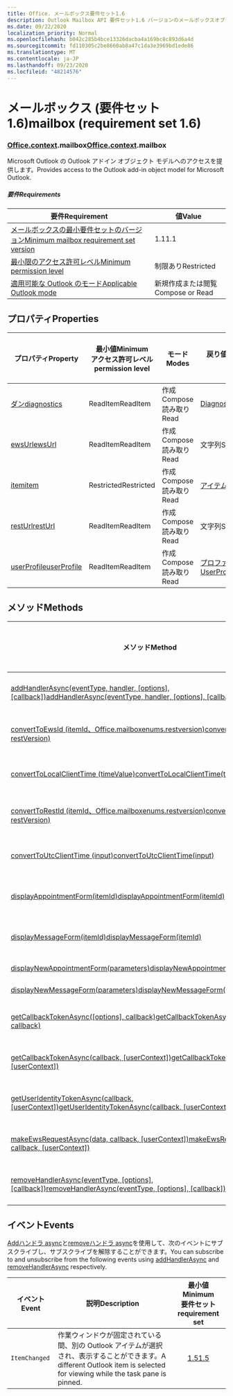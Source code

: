 ```yaml
---
title: Office. メールボックス要件セット1.6
description: Outlook Mailbox API 要件セット1.6 バージョンのメールボックスオブジェクトモデル。
ms.date: 09/22/2020
localization_priority: Normal
ms.openlocfilehash: b042c285b4bce13326dacba4a169bc8c893d6a4d
ms.sourcegitcommit: fd110305c2be8660ab8a47c1da3e3969bd1ede86
ms.translationtype: MT
ms.contentlocale: ja-JP
ms.lasthandoff: 09/23/2020
ms.locfileid: "48214576"
---
```

# <a name="mailbox-requirement-set-16"></a><span data-ttu-id="fb5d0-103">メールボックス (要件セット 1.6)</span><span class="sxs-lookup"><span data-stu-id="fb5d0-103">mailbox (requirement set 1.6)</span></span>

### <a name="officecontextmailbox"></a><span data-ttu-id="fb5d0-104">[Office](office.md)[.context](office.context.md).mailbox</span><span class="sxs-lookup"><span data-stu-id="fb5d0-104">[Office](office.md)[.context](office.context.md).mailbox</span></span>

<span data-ttu-id="fb5d0-105">Microsoft Outlook の Outlook アドイン オブジェクト モデルへのアクセスを提供します。</span><span class="sxs-lookup"><span data-stu-id="fb5d0-105">Provides access to the Outlook add-in object model for Microsoft Outlook.</span></span>

##### <a name="requirements"></a><span data-ttu-id="fb5d0-106">要件</span><span class="sxs-lookup"><span data-stu-id="fb5d0-106">Requirements</span></span>

|<span data-ttu-id="fb5d0-107">要件</span><span class="sxs-lookup"><span data-stu-id="fb5d0-107">Requirement</span></span>| <span data-ttu-id="fb5d0-108">値</span><span class="sxs-lookup"><span data-stu-id="fb5d0-108">Value</span></span>|
|---|---|
|[<span data-ttu-id="fb5d0-109">メールボックスの最小要件セットのバージョン</span><span class="sxs-lookup"><span data-stu-id="fb5d0-109">Minimum mailbox requirement set version</span></span>](../../requirement-sets/outlook-api-requirement-sets.md)| <span data-ttu-id="fb5d0-110">1.1</span><span class="sxs-lookup"><span data-stu-id="fb5d0-110">1.1</span></span>|
|[<span data-ttu-id="fb5d0-111">最小限のアクセス許可レベル</span><span class="sxs-lookup"><span data-stu-id="fb5d0-111">Minimum permission level</span></span>](../../../outlook/understanding-outlook-add-in-permissions.md)| <span data-ttu-id="fb5d0-112">制限あり</span><span class="sxs-lookup"><span data-stu-id="fb5d0-112">Restricted</span></span>|
|[<span data-ttu-id="fb5d0-113">適用可能な Outlook のモード</span><span class="sxs-lookup"><span data-stu-id="fb5d0-113">Applicable Outlook mode</span></span>](../../../outlook/outlook-add-ins-overview.md#extension-points)| <span data-ttu-id="fb5d0-114">新規作成または閲覧</span><span class="sxs-lookup"><span data-stu-id="fb5d0-114">Compose or Read</span></span>|

## <a name="properties"></a><span data-ttu-id="fb5d0-115">プロパティ</span><span class="sxs-lookup"><span data-stu-id="fb5d0-115">Properties</span></span>

| <span data-ttu-id="fb5d0-116">プロパティ</span><span class="sxs-lookup"><span data-stu-id="fb5d0-116">Property</span></span> | <span data-ttu-id="fb5d0-117">最小値</span><span class="sxs-lookup"><span data-stu-id="fb5d0-117">Minimum</span></span><br><span data-ttu-id="fb5d0-118">アクセス許可レベル</span><span class="sxs-lookup"><span data-stu-id="fb5d0-118">permission level</span></span> | <span data-ttu-id="fb5d0-119">モード</span><span class="sxs-lookup"><span data-stu-id="fb5d0-119">Modes</span></span> | <span data-ttu-id="fb5d0-120">戻り値の種類</span><span class="sxs-lookup"><span data-stu-id="fb5d0-120">Return type</span></span> | <span data-ttu-id="fb5d0-121">最小値</span><span class="sxs-lookup"><span data-stu-id="fb5d0-121">Minimum</span></span><br><span data-ttu-id="fb5d0-122">要件セット</span><span class="sxs-lookup"><span data-stu-id="fb5d0-122">requirement set</span></span> |
|---|---|---|---|:---:|
| [<span data-ttu-id="fb5d0-123">ダン</span><span class="sxs-lookup"><span data-stu-id="fb5d0-123">diagnostics</span></span>](/javascript/api/outlook/office.mailbox?view=outlook-js-1.6&preserve-view=true#diagnostics) | <span data-ttu-id="fb5d0-124">ReadItem</span><span class="sxs-lookup"><span data-stu-id="fb5d0-124">ReadItem</span></span> | <span data-ttu-id="fb5d0-125">作成</span><span class="sxs-lookup"><span data-stu-id="fb5d0-125">Compose</span></span><br><span data-ttu-id="fb5d0-126">読み取り</span><span class="sxs-lookup"><span data-stu-id="fb5d0-126">Read</span></span> | [<span data-ttu-id="fb5d0-127">Diagnostics</span><span class="sxs-lookup"><span data-stu-id="fb5d0-127">Diagnostics</span></span>](/javascript/api/outlook/office.diagnostics?view=outlook-js-1.6&preserve-view=true) | [<span data-ttu-id="fb5d0-128">1.1</span><span class="sxs-lookup"><span data-stu-id="fb5d0-128">1.1</span></span>](../requirement-set-1.1/outlook-requirement-set-1.1.md) |
| [<span data-ttu-id="fb5d0-129">ewsUrl</span><span class="sxs-lookup"><span data-stu-id="fb5d0-129">ewsUrl</span></span>](/javascript/api/outlook/office.mailbox?view=outlook-js-1.6&preserve-view=true#ewsurl) | <span data-ttu-id="fb5d0-130">ReadItem</span><span class="sxs-lookup"><span data-stu-id="fb5d0-130">ReadItem</span></span> | <span data-ttu-id="fb5d0-131">作成</span><span class="sxs-lookup"><span data-stu-id="fb5d0-131">Compose</span></span><br><span data-ttu-id="fb5d0-132">読み取り</span><span class="sxs-lookup"><span data-stu-id="fb5d0-132">Read</span></span> | <span data-ttu-id="fb5d0-133">文字列</span><span class="sxs-lookup"><span data-stu-id="fb5d0-133">String</span></span> | [<span data-ttu-id="fb5d0-134">1.1</span><span class="sxs-lookup"><span data-stu-id="fb5d0-134">1.1</span></span>](../requirement-set-1.1/outlook-requirement-set-1.1.md) |
| [<span data-ttu-id="fb5d0-135">item</span><span class="sxs-lookup"><span data-stu-id="fb5d0-135">item</span></span>](office.context.mailbox.item.md) | <span data-ttu-id="fb5d0-136">Restricted</span><span class="sxs-lookup"><span data-stu-id="fb5d0-136">Restricted</span></span> | <span data-ttu-id="fb5d0-137">作成</span><span class="sxs-lookup"><span data-stu-id="fb5d0-137">Compose</span></span><br><span data-ttu-id="fb5d0-138">読み取り</span><span class="sxs-lookup"><span data-stu-id="fb5d0-138">Read</span></span> | [<span data-ttu-id="fb5d0-139">アイテム</span><span class="sxs-lookup"><span data-stu-id="fb5d0-139">Item</span></span>](/javascript/api/outlook/office.item?view=outlook-js-1.6&preserve-view=true) | [<span data-ttu-id="fb5d0-140">1.1</span><span class="sxs-lookup"><span data-stu-id="fb5d0-140">1.1</span></span>](../requirement-set-1.1/outlook-requirement-set-1.1.md) |
| [<span data-ttu-id="fb5d0-141">restUrl</span><span class="sxs-lookup"><span data-stu-id="fb5d0-141">restUrl</span></span>](/javascript/api/outlook/office.mailbox?view=outlook-js-1.6&preserve-view=true#resturl) | <span data-ttu-id="fb5d0-142">ReadItem</span><span class="sxs-lookup"><span data-stu-id="fb5d0-142">ReadItem</span></span> | <span data-ttu-id="fb5d0-143">作成</span><span class="sxs-lookup"><span data-stu-id="fb5d0-143">Compose</span></span><br><span data-ttu-id="fb5d0-144">読み取り</span><span class="sxs-lookup"><span data-stu-id="fb5d0-144">Read</span></span> | <span data-ttu-id="fb5d0-145">文字列</span><span class="sxs-lookup"><span data-stu-id="fb5d0-145">String</span></span> | [<span data-ttu-id="fb5d0-146">1.5</span><span class="sxs-lookup"><span data-stu-id="fb5d0-146">1.5</span></span>](../requirement-set-1.5/outlook-requirement-set-1.5.md) |
| [<span data-ttu-id="fb5d0-147">userProfile</span><span class="sxs-lookup"><span data-stu-id="fb5d0-147">userProfile</span></span>](/javascript/api/outlook/office.mailbox?view=outlook-js-1.6&preserve-view=true#userprofile) | <span data-ttu-id="fb5d0-148">ReadItem</span><span class="sxs-lookup"><span data-stu-id="fb5d0-148">ReadItem</span></span> | <span data-ttu-id="fb5d0-149">作成</span><span class="sxs-lookup"><span data-stu-id="fb5d0-149">Compose</span></span><br><span data-ttu-id="fb5d0-150">読み取り</span><span class="sxs-lookup"><span data-stu-id="fb5d0-150">Read</span></span> | [<span data-ttu-id="fb5d0-151">プロファイル</span><span class="sxs-lookup"><span data-stu-id="fb5d0-151">UserProfile</span></span>](/javascript/api/outlook/office.userprofile?view=outlook-js-1.6&preserve-view=true) | [<span data-ttu-id="fb5d0-152">1.1</span><span class="sxs-lookup"><span data-stu-id="fb5d0-152">1.1</span></span>](../requirement-set-1.1/outlook-requirement-set-1.1.md) |

## <a name="methods"></a><span data-ttu-id="fb5d0-153">メソッド</span><span class="sxs-lookup"><span data-stu-id="fb5d0-153">Methods</span></span>

| <span data-ttu-id="fb5d0-154">メソッド</span><span class="sxs-lookup"><span data-stu-id="fb5d0-154">Method</span></span> | <span data-ttu-id="fb5d0-155">最小値</span><span class="sxs-lookup"><span data-stu-id="fb5d0-155">Minimum</span></span><br><span data-ttu-id="fb5d0-156">アクセス許可レベル</span><span class="sxs-lookup"><span data-stu-id="fb5d0-156">permission level</span></span> | <span data-ttu-id="fb5d0-157">モード</span><span class="sxs-lookup"><span data-stu-id="fb5d0-157">Modes</span></span> | <span data-ttu-id="fb5d0-158">最小値</span><span class="sxs-lookup"><span data-stu-id="fb5d0-158">Minimum</span></span><br><span data-ttu-id="fb5d0-159">要件セット</span><span class="sxs-lookup"><span data-stu-id="fb5d0-159">requirement set</span></span> |
|---|---|---|:---:|
| <span data-ttu-id="fb5d0-160">[addHandlerAsync(eventType, handler, [options], [callback])](/javascript/api/outlook/office.mailbox?view=outlook-js-1.6&preserve-view=true#addhandlerasync-eventtype--handler--options--callback-)</span><span class="sxs-lookup"><span data-stu-id="fb5d0-160">[addHandlerAsync(eventType, handler, [options], [callback])](/javascript/api/outlook/office.mailbox?view=outlook-js-1.6&preserve-view=true#addhandlerasync-eventtype--handler--options--callback-)</span></span> | <span data-ttu-id="fb5d0-161">ReadItem</span><span class="sxs-lookup"><span data-stu-id="fb5d0-161">ReadItem</span></span> | <span data-ttu-id="fb5d0-162">作成</span><span class="sxs-lookup"><span data-stu-id="fb5d0-162">Compose</span></span><br><span data-ttu-id="fb5d0-163">読み取り</span><span class="sxs-lookup"><span data-stu-id="fb5d0-163">Read</span></span> | [<span data-ttu-id="fb5d0-164">1.5</span><span class="sxs-lookup"><span data-stu-id="fb5d0-164">1.5</span></span>](../requirement-set-1.5/outlook-requirement-set-1.5.md) |
| [<span data-ttu-id="fb5d0-165">convertToEwsId (itemId、Office.mailboxenums.restversion)</span><span class="sxs-lookup"><span data-stu-id="fb5d0-165">convertToEwsId(itemId, restVersion)</span></span>](/javascript/api/outlook/office.mailbox?view=outlook-js-1.6&preserve-view=true#converttoewsid-itemid--restversion-) | <span data-ttu-id="fb5d0-166">Restricted</span><span class="sxs-lookup"><span data-stu-id="fb5d0-166">Restricted</span></span> | <span data-ttu-id="fb5d0-167">作成</span><span class="sxs-lookup"><span data-stu-id="fb5d0-167">Compose</span></span><br><span data-ttu-id="fb5d0-168">読み取り</span><span class="sxs-lookup"><span data-stu-id="fb5d0-168">Read</span></span> | [<span data-ttu-id="fb5d0-169">1.3</span><span class="sxs-lookup"><span data-stu-id="fb5d0-169">1.3</span></span>](../requirement-set-1.3/outlook-requirement-set-1.3.md) |
| [<span data-ttu-id="fb5d0-170">convertToLocalClientTime (timeValue)</span><span class="sxs-lookup"><span data-stu-id="fb5d0-170">convertToLocalClientTime(timeValue)</span></span>](/javascript/api/outlook/office.mailbox?view=outlook-js-1.6&preserve-view=true#converttolocalclienttime-timevalue-) | <span data-ttu-id="fb5d0-171">ReadItem</span><span class="sxs-lookup"><span data-stu-id="fb5d0-171">ReadItem</span></span> | <span data-ttu-id="fb5d0-172">作成</span><span class="sxs-lookup"><span data-stu-id="fb5d0-172">Compose</span></span><br><span data-ttu-id="fb5d0-173">読み取り</span><span class="sxs-lookup"><span data-stu-id="fb5d0-173">Read</span></span> | [<span data-ttu-id="fb5d0-174">1.1</span><span class="sxs-lookup"><span data-stu-id="fb5d0-174">1.1</span></span>](../requirement-set-1.1/outlook-requirement-set-1.1.md) |
| [<span data-ttu-id="fb5d0-175">convertToRestId (itemId、Office.mailboxenums.restversion)</span><span class="sxs-lookup"><span data-stu-id="fb5d0-175">convertToRestId(itemId, restVersion)</span></span>](/javascript/api/outlook/office.mailbox?view=outlook-js-1.6&preserve-view=true#converttorestid-itemid--restversion-) | <span data-ttu-id="fb5d0-176">Restricted</span><span class="sxs-lookup"><span data-stu-id="fb5d0-176">Restricted</span></span> | <span data-ttu-id="fb5d0-177">作成</span><span class="sxs-lookup"><span data-stu-id="fb5d0-177">Compose</span></span><br><span data-ttu-id="fb5d0-178">読み取り</span><span class="sxs-lookup"><span data-stu-id="fb5d0-178">Read</span></span> | [<span data-ttu-id="fb5d0-179">1.3</span><span class="sxs-lookup"><span data-stu-id="fb5d0-179">1.3</span></span>](../requirement-set-1.3/outlook-requirement-set-1.3.md) |
| [<span data-ttu-id="fb5d0-180">convertToUtcClientTime (input)</span><span class="sxs-lookup"><span data-stu-id="fb5d0-180">convertToUtcClientTime(input)</span></span>](/javascript/api/outlook/office.mailbox?view=outlook-js-1.6&preserve-view=true#converttoutcclienttime-input-) | <span data-ttu-id="fb5d0-181">ReadItem</span><span class="sxs-lookup"><span data-stu-id="fb5d0-181">ReadItem</span></span> | <span data-ttu-id="fb5d0-182">作成</span><span class="sxs-lookup"><span data-stu-id="fb5d0-182">Compose</span></span><br><span data-ttu-id="fb5d0-183">読み取り</span><span class="sxs-lookup"><span data-stu-id="fb5d0-183">Read</span></span> | [<span data-ttu-id="fb5d0-184">1.1</span><span class="sxs-lookup"><span data-stu-id="fb5d0-184">1.1</span></span>](../requirement-set-1.1/outlook-requirement-set-1.1.md) |
| [<span data-ttu-id="fb5d0-185">displayAppointmentForm(itemId)</span><span class="sxs-lookup"><span data-stu-id="fb5d0-185">displayAppointmentForm(itemId)</span></span>](/javascript/api/outlook/office.mailbox?view=outlook-js-1.6&preserve-view=true#displayappointmentform-itemid-) | <span data-ttu-id="fb5d0-186">ReadItem</span><span class="sxs-lookup"><span data-stu-id="fb5d0-186">ReadItem</span></span> | <span data-ttu-id="fb5d0-187">作成</span><span class="sxs-lookup"><span data-stu-id="fb5d0-187">Compose</span></span><br><span data-ttu-id="fb5d0-188">読み取り</span><span class="sxs-lookup"><span data-stu-id="fb5d0-188">Read</span></span> | [<span data-ttu-id="fb5d0-189">1.1</span><span class="sxs-lookup"><span data-stu-id="fb5d0-189">1.1</span></span>](../requirement-set-1.1/outlook-requirement-set-1.1.md) |
| [<span data-ttu-id="fb5d0-190">displayMessageForm(itemId)</span><span class="sxs-lookup"><span data-stu-id="fb5d0-190">displayMessageForm(itemId)</span></span>](/javascript/api/outlook/office.mailbox?view=outlook-js-1.6&preserve-view=true#displaymessageform-itemid-) | <span data-ttu-id="fb5d0-191">ReadItem</span><span class="sxs-lookup"><span data-stu-id="fb5d0-191">ReadItem</span></span> | <span data-ttu-id="fb5d0-192">作成</span><span class="sxs-lookup"><span data-stu-id="fb5d0-192">Compose</span></span><br><span data-ttu-id="fb5d0-193">読み取り</span><span class="sxs-lookup"><span data-stu-id="fb5d0-193">Read</span></span> | [<span data-ttu-id="fb5d0-194">1.1</span><span class="sxs-lookup"><span data-stu-id="fb5d0-194">1.1</span></span>](../requirement-set-1.1/outlook-requirement-set-1.1.md) |
| [<span data-ttu-id="fb5d0-195">displayNewAppointmentForm(parameters)</span><span class="sxs-lookup"><span data-stu-id="fb5d0-195">displayNewAppointmentForm(parameters)</span></span>](/javascript/api/outlook/office.mailbox?view=outlook-js-1.6&preserve-view=true#displaynewappointmentform-parameters-) | <span data-ttu-id="fb5d0-196">ReadItem</span><span class="sxs-lookup"><span data-stu-id="fb5d0-196">ReadItem</span></span> | <span data-ttu-id="fb5d0-197">読み取り</span><span class="sxs-lookup"><span data-stu-id="fb5d0-197">Read</span></span> | [<span data-ttu-id="fb5d0-198">1.1</span><span class="sxs-lookup"><span data-stu-id="fb5d0-198">1.1</span></span>](../requirement-set-1.1/outlook-requirement-set-1.1.md) |
| [<span data-ttu-id="fb5d0-199">displayNewMessageForm(parameters)</span><span class="sxs-lookup"><span data-stu-id="fb5d0-199">displayNewMessageForm(parameters)</span></span>](/javascript/api/outlook/office.mailbox?view=outlook-js-1.6&preserve-view=true#displaynewmessageform-parameters-) | <span data-ttu-id="fb5d0-200">ReadItem</span><span class="sxs-lookup"><span data-stu-id="fb5d0-200">ReadItem</span></span> | <span data-ttu-id="fb5d0-201">読み取り</span><span class="sxs-lookup"><span data-stu-id="fb5d0-201">Read</span></span> | [<span data-ttu-id="fb5d0-202">1.6</span><span class="sxs-lookup"><span data-stu-id="fb5d0-202">1.6</span></span>](../requirement-set-1.6/outlook-requirement-set-1.6.md) |
| <span data-ttu-id="fb5d0-203">[getCallbackTokenAsync([options], callback)](/javascript/api/outlook/office.mailbox?view=outlook-js-1.6&preserve-view=true#getcallbacktokenasync-options--callback-)</span><span class="sxs-lookup"><span data-stu-id="fb5d0-203">[getCallbackTokenAsync([options], callback)](/javascript/api/outlook/office.mailbox?view=outlook-js-1.6&preserve-view=true#getcallbacktokenasync-options--callback-)</span></span> | <span data-ttu-id="fb5d0-204">ReadItem</span><span class="sxs-lookup"><span data-stu-id="fb5d0-204">ReadItem</span></span> | <span data-ttu-id="fb5d0-205">作成</span><span class="sxs-lookup"><span data-stu-id="fb5d0-205">Compose</span></span><br><span data-ttu-id="fb5d0-206">読み取り</span><span class="sxs-lookup"><span data-stu-id="fb5d0-206">Read</span></span> | [<span data-ttu-id="fb5d0-207">1.5</span><span class="sxs-lookup"><span data-stu-id="fb5d0-207">1.5</span></span>](../requirement-set-1.5/outlook-requirement-set-1.5.md) |
| <span data-ttu-id="fb5d0-208">[getCallbackTokenAsync(callback, [userContext])](/javascript/api/outlook/office.mailbox?view=outlook-js-1.6&preserve-view=true#getcallbacktokenasync-callback--usercontext-)</span><span class="sxs-lookup"><span data-stu-id="fb5d0-208">[getCallbackTokenAsync(callback, [userContext])](/javascript/api/outlook/office.mailbox?view=outlook-js-1.6&preserve-view=true#getcallbacktokenasync-callback--usercontext-)</span></span> | <span data-ttu-id="fb5d0-209">ReadItem</span><span class="sxs-lookup"><span data-stu-id="fb5d0-209">ReadItem</span></span> | <span data-ttu-id="fb5d0-210">作成</span><span class="sxs-lookup"><span data-stu-id="fb5d0-210">Compose</span></span><br><span data-ttu-id="fb5d0-211">読み取り</span><span class="sxs-lookup"><span data-stu-id="fb5d0-211">Read</span></span> | [<span data-ttu-id="fb5d0-212">1.3</span><span class="sxs-lookup"><span data-stu-id="fb5d0-212">1.3</span></span>](../requirement-set-1.3/outlook-requirement-set-1.3.md)<br>[<span data-ttu-id="fb5d0-213">1.1</span><span class="sxs-lookup"><span data-stu-id="fb5d0-213">1.1</span></span>](../requirement-set-1.1/outlook-requirement-set-1.1.md) |
| <span data-ttu-id="fb5d0-214">[getUserIdentityTokenAsync(callback, [userContext])](/javascript/api/outlook/office.mailbox?view=outlook-js-1.6&preserve-view=true#getuseridentitytokenasync-callback--usercontext-)</span><span class="sxs-lookup"><span data-stu-id="fb5d0-214">[getUserIdentityTokenAsync(callback, [userContext])](/javascript/api/outlook/office.mailbox?view=outlook-js-1.6&preserve-view=true#getuseridentitytokenasync-callback--usercontext-)</span></span> | <span data-ttu-id="fb5d0-215">ReadItem</span><span class="sxs-lookup"><span data-stu-id="fb5d0-215">ReadItem</span></span> | <span data-ttu-id="fb5d0-216">作成</span><span class="sxs-lookup"><span data-stu-id="fb5d0-216">Compose</span></span><br><span data-ttu-id="fb5d0-217">読み取り</span><span class="sxs-lookup"><span data-stu-id="fb5d0-217">Read</span></span> | [<span data-ttu-id="fb5d0-218">1.1</span><span class="sxs-lookup"><span data-stu-id="fb5d0-218">1.1</span></span>](../requirement-set-1.1/outlook-requirement-set-1.1.md) |
| <span data-ttu-id="fb5d0-219">[makeEwsRequestAsync(data, callback, [userContext])](/javascript/api/outlook/office.mailbox?view=outlook-js-1.6&preserve-view=true#makeewsrequestasync-data--callback--usercontext-)</span><span class="sxs-lookup"><span data-stu-id="fb5d0-219">[makeEwsRequestAsync(data, callback, [userContext])](/javascript/api/outlook/office.mailbox?view=outlook-js-1.6&preserve-view=true#makeewsrequestasync-data--callback--usercontext-)</span></span> | <span data-ttu-id="fb5d0-220">ReadWriteMailbox</span><span class="sxs-lookup"><span data-stu-id="fb5d0-220">ReadWriteMailbox</span></span> | <span data-ttu-id="fb5d0-221">作成</span><span class="sxs-lookup"><span data-stu-id="fb5d0-221">Compose</span></span><br><span data-ttu-id="fb5d0-222">読み取り</span><span class="sxs-lookup"><span data-stu-id="fb5d0-222">Read</span></span> | [<span data-ttu-id="fb5d0-223">1.1</span><span class="sxs-lookup"><span data-stu-id="fb5d0-223">1.1</span></span>](../requirement-set-1.1/outlook-requirement-set-1.1.md) |
| <span data-ttu-id="fb5d0-224">[removeHandlerAsync(eventType, [options], [callback])](/javascript/api/outlook/office.mailbox?view=outlook-js-1.6&preserve-view=true#removehandlerasync-eventtype--options--callback-)</span><span class="sxs-lookup"><span data-stu-id="fb5d0-224">[removeHandlerAsync(eventType, [options], [callback])](/javascript/api/outlook/office.mailbox?view=outlook-js-1.6&preserve-view=true#removehandlerasync-eventtype--options--callback-)</span></span> | <span data-ttu-id="fb5d0-225">ReadItem</span><span class="sxs-lookup"><span data-stu-id="fb5d0-225">ReadItem</span></span> | <span data-ttu-id="fb5d0-226">作成</span><span class="sxs-lookup"><span data-stu-id="fb5d0-226">Compose</span></span><br><span data-ttu-id="fb5d0-227">読み取り</span><span class="sxs-lookup"><span data-stu-id="fb5d0-227">Read</span></span> | [<span data-ttu-id="fb5d0-228">1.5</span><span class="sxs-lookup"><span data-stu-id="fb5d0-228">1.5</span></span>](../requirement-set-1.5/outlook-requirement-set-1.5.md) |

## <a name="events"></a><span data-ttu-id="fb5d0-229">イベント</span><span class="sxs-lookup"><span data-stu-id="fb5d0-229">Events</span></span>

<span data-ttu-id="fb5d0-230">[Addハンドラ async](/javascript/api/outlook/office.mailbox?view=outlook-js-1.6&preserve-view=true#addhandlerasync-eventtype--handler--options--callback-)と[removeハンドラ async](/javascript/api/outlook/office.mailbox?view=outlook-js-1.6&preserve-view=true#removehandlerasync-eventtype--options--callback-)を使用して、次のイベントにサブスクライブし、サブスクライブを解除することができます。</span><span class="sxs-lookup"><span data-stu-id="fb5d0-230">You can subscribe to and unsubscribe from the following events using [addHandlerAsync](/javascript/api/outlook/office.mailbox?view=outlook-js-1.6&preserve-view=true#addhandlerasync-eventtype--handler--options--callback-) and [removeHandlerAsync](/javascript/api/outlook/office.mailbox?view=outlook-js-1.6&preserve-view=true#removehandlerasync-eventtype--options--callback-) respectively.</span></span>

| <span data-ttu-id="fb5d0-231">イベント</span><span class="sxs-lookup"><span data-stu-id="fb5d0-231">Event</span></span> | <span data-ttu-id="fb5d0-232">説明</span><span class="sxs-lookup"><span data-stu-id="fb5d0-232">Description</span></span> | <span data-ttu-id="fb5d0-233">最小値</span><span class="sxs-lookup"><span data-stu-id="fb5d0-233">Minimum</span></span><br><span data-ttu-id="fb5d0-234">要件セット</span><span class="sxs-lookup"><span data-stu-id="fb5d0-234">requirement set</span></span> |
|---|---|:---:|
|`ItemChanged`| <span data-ttu-id="fb5d0-235">作業ウィンドウが固定されている間、別の Outlook アイテムが選択され、表示することができます。</span><span class="sxs-lookup"><span data-stu-id="fb5d0-235">A different Outlook item is selected for viewing while the task pane is pinned.</span></span> | [<span data-ttu-id="fb5d0-236">1.5</span><span class="sxs-lookup"><span data-stu-id="fb5d0-236">1.5</span></span>](../requirement-set-1.5/outlook-requirement-set-1.5.md) |
